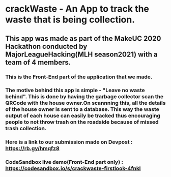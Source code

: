 # crackWaste - An App to track the waste that is being collection.
## This app was made as part of the MakeUC 2020 Hackathon conducted by MajorLeagueHacking(MLH season2021) with a team of 4 members.
### This is the Front-End part of the application that we made.

### The motive behind this app is simple - "Leave no waste behind". This is done by having the garbage collector scan the QRCode with the house owner.On scannning this, all the details of the house owner is sent to a database. This way the waste output of each house can easily be tracked thus encouraging people to not throw trash on the roadside because of missed trash collection.

### Here is a link to our submission made on Devpost : https://rb.gy/hmqfz8
### CodeSandbox live demo(Front-End part only) : https://codesandbox.io/s/crackwaste-firstlook-4fnkl
